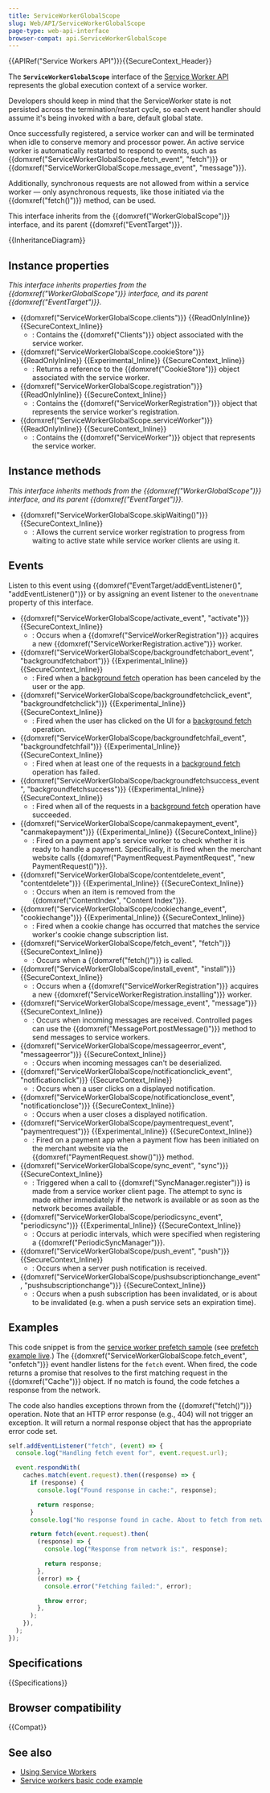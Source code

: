 ```yaml
---
title: ServiceWorkerGlobalScope
slug: Web/API/ServiceWorkerGlobalScope
page-type: web-api-interface
browser-compat: api.ServiceWorkerGlobalScope
---
```


{{APIRef("Service Workers API")}}{{SecureContext_Header}}

The **`ServiceWorkerGlobalScope`** interface of the [Service Worker API](/en-US/docs/Web/API/Service_Worker_API) represents the global execution context of a service worker.

Developers should keep in mind that the ServiceWorker state is not persisted across the termination/restart cycle, so each event handler should assume it's being invoked with a bare, default global state.

Once successfully registered, a service worker can and will be terminated when idle to conserve memory and processor power. An active service worker is automatically restarted to respond to events, such as {{domxref("ServiceWorkerGlobalScope.fetch_event", "fetch")}} or {{domxref("ServiceWorkerGlobalScope.message_event", "message")}}.

Additionally, synchronous requests are not allowed from within a service worker — only asynchronous requests, like those initiated via the {{domxref("fetch()")}} method, can be used.

This interface inherits from the {{domxref("WorkerGlobalScope")}} interface, and its parent {{domxref("EventTarget")}}.

{{InheritanceDiagram}}

## Instance properties

_This interface inherits properties from the {{domxref("WorkerGlobalScope")}} interface, and its parent {{domxref("EventTarget")}}._

- {{domxref("ServiceWorkerGlobalScope.clients")}} {{ReadOnlyInline}} {{SecureContext_Inline}}
  - : Contains the {{domxref("Clients")}} object associated with the service worker.
- {{domxref("ServiceWorkerGlobalScope.cookieStore")}} {{ReadOnlyInline}} {{Experimental_Inline}} {{SecureContext_Inline}}
  - : Returns a reference to the {{domxref("CookieStore")}} object associated with the service worker.
- {{domxref("ServiceWorkerGlobalScope.registration")}} {{ReadOnlyInline}} {{SecureContext_Inline}}
  - : Contains the {{domxref("ServiceWorkerRegistration")}} object that represents the service worker's registration.
- {{domxref("ServiceWorkerGlobalScope.serviceWorker")}} {{ReadOnlyInline}} {{SecureContext_Inline}}
  - : Contains the {{domxref("ServiceWorker")}} object that represents the service worker.

## Instance methods

_This interface inherits methods from the {{domxref("WorkerGlobalScope")}} interface, and its parent {{domxref("EventTarget")}}._

- {{domxref("ServiceWorkerGlobalScope.skipWaiting()")}} {{SecureContext_Inline}}
  - : Allows the current service worker registration to progress from waiting to active state while service worker clients are using it.

## Events

Listen to this event using {{domxref("EventTarget/addEventListener()", "addEventListener()")}} or by assigning an event listener to the `oneventname` property of this interface.

- {{domxref("ServiceWorkerGlobalScope/activate_event", "activate")}} {{SecureContext_Inline}}
  - : Occurs when a {{domxref("ServiceWorkerRegistration")}} acquires a new {{domxref("ServiceWorkerRegistration.active")}} worker.
- {{domxref("ServiceWorkerGlobalScope/backgroundfetchabort_event", "backgroundfetchabort")}} {{Experimental_Inline}} {{SecureContext_Inline}}
  - : Fired when a [background fetch](/en-US/docs/Web/API/Background_Fetch_API) operation has been canceled by the user or the app.
- {{domxref("ServiceWorkerGlobalScope/backgroundfetchclick_event", "backgroundfetchclick")}} {{Experimental_Inline}} {{SecureContext_Inline}}
  - : Fired when the user has clicked on the UI for a [background fetch](/en-US/docs/Web/API/Background_Fetch_API) operation.
- {{domxref("ServiceWorkerGlobalScope/backgroundfetchfail_event", "backgroundfetchfail")}} {{Experimental_Inline}} {{SecureContext_Inline}}
  - : Fired when at least one of the requests in a [background fetch](/en-US/docs/Web/API/Background_Fetch_API) operation has failed.
- {{domxref("ServiceWorkerGlobalScope/backgroundfetchsuccess_event", "backgroundfetchsuccess")}} {{Experimental_Inline}} {{SecureContext_Inline}}
  - : Fired when all of the requests in a [background fetch](/en-US/docs/Web/API/Background_Fetch_API) operation have succeeded.
- {{domxref("ServiceWorkerGlobalScope/canmakepayment_event", "canmakepayment")}} {{Experimental_Inline}} {{SecureContext_Inline}}
  - : Fired on a payment app's service worker to check whether it is ready to handle a payment. Specifically, it is fired when the merchant website calls {{domxref("PaymentRequest.PaymentRequest", "new PaymentRequest()")}}.
- {{domxref("ServiceWorkerGlobalScope/contentdelete_event", "contentdelete")}} {{Experimental_Inline}} {{SecureContext_Inline}}
  - : Occurs when an item is removed from the {{domxref("ContentIndex", "Content Index")}}.
- {{domxref("ServiceWorkerGlobalScope/cookiechange_event", "cookiechange")}} {{Experimental_Inline}} {{SecureContext_Inline}}
  - : Fired when a cookie change has occurred that matches the service worker's cookie change subscription list.
- {{domxref("ServiceWorkerGlobalScope/fetch_event", "fetch")}} {{SecureContext_Inline}}
  - : Occurs when a {{domxref("fetch()")}} is called.
- {{domxref("ServiceWorkerGlobalScope/install_event", "install")}} {{SecureContext_Inline}}
  - : Occurs when a {{domxref("ServiceWorkerRegistration")}} acquires a new {{domxref("ServiceWorkerRegistration.installing")}} worker.
- {{domxref("ServiceWorkerGlobalScope/message_event", "message")}} {{SecureContext_Inline}}
  - : Occurs when incoming messages are received. Controlled pages can use the {{domxref("MessagePort.postMessage()")}} method to send messages to service workers.
- {{domxref("ServiceWorkerGlobalScope/messageerror_event", "messageerror")}} {{SecureContext_Inline}}
  - : Occurs when incoming messages can't be deserialized.
- {{domxref("ServiceWorkerGlobalScope/notificationclick_event", "notificationclick")}} {{SecureContext_Inline}}
  - : Occurs when a user clicks on a displayed notification.
- {{domxref("ServiceWorkerGlobalScope/notificationclose_event", "notificationclose")}} {{SecureContext_Inline}}
  - : Occurs when a user closes a displayed notification.
- {{domxref("ServiceWorkerGlobalScope/paymentrequest_event", "paymentrequest")}} {{Experimental_Inline}} {{SecureContext_Inline}}
  - : Fired on a payment app when a payment flow has been initiated on the merchant website via the {{domxref("PaymentRequest.show()")}} method.
- {{domxref("ServiceWorkerGlobalScope/sync_event", "sync")}} {{SecureContext_Inline}}
  - : Triggered when a call to {{domxref("SyncManager.register")}} is made from a service worker client page. The attempt to sync is made either immediately if the network is available or as soon as the network becomes available.
- {{domxref("ServiceWorkerGlobalScope/periodicsync_event", "periodicsync")}} {{Experimental_Inline}} {{SecureContext_Inline}}
  - : Occurs at periodic intervals, which were specified when registering a {{domxref("PeriodicSyncManager")}}.
- {{domxref("ServiceWorkerGlobalScope/push_event", "push")}} {{SecureContext_Inline}}
  - : Occurs when a server push notification is received.
- {{domxref("ServiceWorkerGlobalScope/pushsubscriptionchange_event", "pushsubscriptionchange")}} {{SecureContext_Inline}}
  - : Occurs when a push subscription has been invalidated, or is about to be invalidated (e.g. when a push service sets an expiration time).

## Examples

This code snippet is from the [service worker prefetch sample](https://github.com/GoogleChrome/samples/blob/gh-pages/service-worker/prefetch/service-worker.js) (see [prefetch example live](https://googlechrome.github.io/samples/service-worker/prefetch/).) The {{domxref("ServiceWorkerGlobalScope.fetch_event", "onfetch")}} event handler listens for the `fetch` event. When fired, the code returns a promise that resolves to the first matching request in the {{domxref("Cache")}} object. If no match is found, the code fetches a response from the network.

The code also handles exceptions thrown from the {{domxref("fetch()")}} operation. Note that an HTTP error response (e.g., 404) will not trigger an exception. It will return a normal response object that has the appropriate error code set.

```js
self.addEventListener("fetch", (event) => {
  console.log("Handling fetch event for", event.request.url);

  event.respondWith(
    caches.match(event.request).then((response) => {
      if (response) {
        console.log("Found response in cache:", response);

        return response;
      }
      console.log("No response found in cache. About to fetch from network…");

      return fetch(event.request).then(
        (response) => {
          console.log("Response from network is:", response);

          return response;
        },
        (error) => {
          console.error("Fetching failed:", error);

          throw error;
        },
      );
    }),
  );
});
```

## Specifications

{{Specifications}}

## Browser compatibility

{{Compat}}

## See also

- [Using Service Workers](/en-US/docs/Web/API/Service_Worker_API/Using_Service_Workers)
- [Service workers basic code example](https://github.com/mdn/dom-examples/tree/main/service-worker/simple-service-worker)
